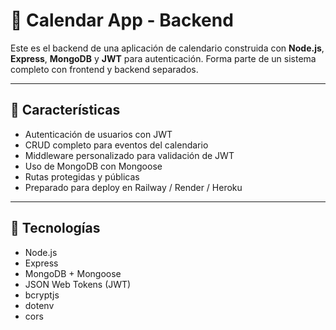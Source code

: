 # 📅 Calendar App - Backend

Este es el backend de una aplicación de calendario construida con **Node.js**, **Express**, **MongoDB** y **JWT** para autenticación. Forma parte de un sistema completo con frontend y backend separados.

---

## 🚀 Características

- Autenticación de usuarios con JWT
- CRUD completo para eventos del calendario
- Middleware personalizado para validación de JWT
- Uso de MongoDB con Mongoose
- Rutas protegidas y públicas
- Preparado para deploy en Railway / Render / Heroku

---

## 🔧 Tecnologías

- Node.js
- Express
- MongoDB + Mongoose
- JSON Web Tokens (JWT)
- bcryptjs
- dotenv
- cors
